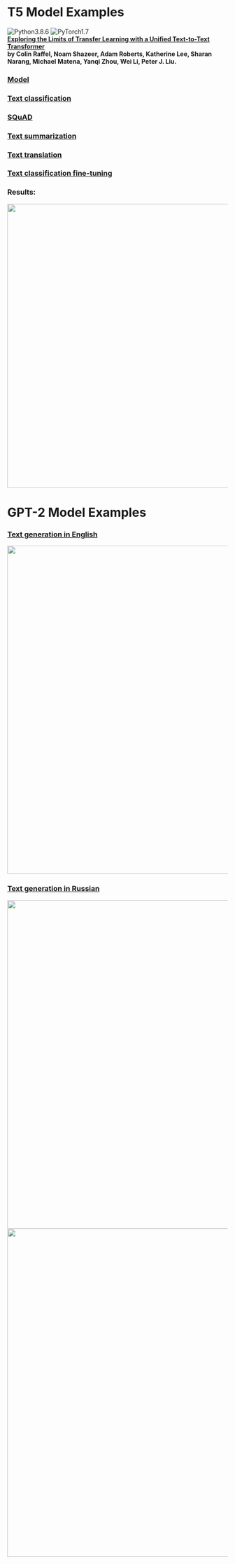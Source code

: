 # T5 Model Examples
![Python3.8.6](https://img.shields.io/badge/Python-3.8.6-blue.svg)
![PyTorch1.7](https://img.shields.io/badge/PyTorch-1.7-yellow.svg)  
**[Exploring the Limits of Transfer Learning with a Unified Text-to-Text Transformer](https://arxiv.org/pdf/1910.10683.pdf)  
by Colin Raffel, Noam Shazeer, Adam Roberts, Katherine Lee, Sharan Narang, Michael Matena, Yanqi Zhou, Wei Li, Peter J. Liu.**  
### [Model](https://huggingface.co/transformers/model_doc/t5.html)  
### [Text classification](https://github.com/dredwardhyde/t5-model-examples/blob/main/classification.py)  
### [SQuAD](https://github.com/dredwardhyde/t5-model-examples/blob/main/squad.py)  
### [Text summarization](https://github.com/dredwardhyde/t5-model-examples/blob/main/summarization.py)  
### [Text translation](https://github.com/dredwardhyde/t5-model-examples/blob/main/translation.py)  

### [Text classification fine-tuning](https://github.com/dredwardhyde/t5-model-examples/blob/main/classification_fine_tuning.py)  
### Results:
<img src="https://raw.githubusercontent.com/dredwardhyde/t5-model-examples/main/results.png" width="649"/>  

# GPT-2 Model Examples  
### [Text generation in English](https://github.com/dredwardhyde/t5-model-examples/blob/main/gpt2_openai_text_generator.py)  
<img src="https://raw.githubusercontent.com/dredwardhyde/t5-model-examples/main/english_text_generation.png" width="750"/>  

### [Text generation in Russian](https://github.com/dredwardhyde/t5-model-examples/blob/main/gpt2_sberbank_text_generator.py)  
<img src="https://raw.githubusercontent.com/dredwardhyde/t5-model-examples/main/two_plus_two.png" width="750"/>  
<img src="https://raw.githubusercontent.com/dredwardhyde/t5-model-examples/main/russian_text_generation.png" width="750"/>  
